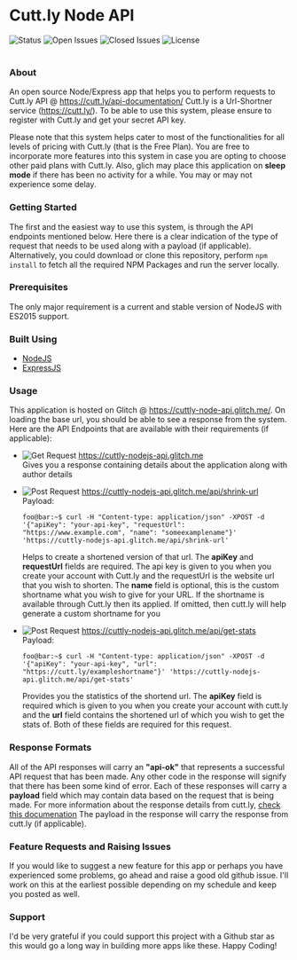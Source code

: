 # Cutt.ly Node API

![Status](https://img.shields.io/github/checks-status/sricharankrishnan/cuttly-node-api/master)
![Open Issues](https://img.shields.io/github/issues-raw/sricharankrishnan/cuttly-node-api)
![Closed Issues](https://img.shields.io/github/issues-closed-raw/sricharankrishnan/cuttly-node-api)
![License](https://img.shields.io/github/license/sricharankrishnan/cuttly-node-api)
<br/>
<br/>

### About

An open source Node/Express app that helps you to perform requests to Cutt.ly API @ <https://cutt.ly/api-documentation/> Cutt.ly is a Url-Shortner service (<https://cutt.ly/>). To be able to use this system, please ensure to register with Cutt.ly and get your secret API key.

Please note that this system helps cater to most of the functionalities for all levels of pricing with Cutt.ly (that is the Free Plan).
You are free to incorporate more features into this system in case you are opting to choose other paid plans with Cutt.ly. Also, glich may
place this application on **sleep mode** if there has been no activity for a while. You may or may not experience some delay.

### Getting Started

The first and the easiest way to use this system, is through the API endpoints mentioned below. Here there is a clear indication of the type of request that needs to be used along with a payload (if applicable). Alternatively, you could download or clone this repository, perform `npm install` to fetch all the required NPM Packages and run the server locally.

### Prerequisites

The only major requirement is a current and stable version of NodeJS with ES2015 support.

### Built Using

- [NodeJS](https://nodejs.org/en/)
- [ExpressJS](https://expressjs.com/)

### Usage

This application is hosted on Glitch @ https://cuttly-node-api.glitch.me/. On loading the base url, you should be able to see a response
from the system. Here are the API Endpoints that are available with their requirements (if applicable):

- ![Get Request](https://img.shields.io/badge/method-get-orange) https://cuttly-nodejs-api.glitch.me<br/>
  Gives you a response containing details about the application along with author details

- ![Post Request](https://img.shields.io/badge/method-post-orange) https://cuttly-nodejs-api.glitch.me/api/shrink-url<br/>
  Payload:

  ```console
  foo@bar:~$ curl -H "Content-type: application/json" -XPOST -d '{"apiKey": "your-api-key", "requestUrl": "https://www.example.com", "name": "someexamplename"}' 'https://cuttly-nodejs-api.glitch.me/api/shrink-url'
  ```

  Helps to create a shortened version of that url. The **apiKey** and **requestUrl** fields are required. The api key is given to you when
  you create your account with Cutt.ly and the requestUrl is the website url that you wish to shorten. The **name** field is optional, this is the
  custom shortname what you wish to give for your URL. If the shortname is available through Cutt.ly then its applied. If omitted, then cutt.ly will
  help generate a custom shortname for you

- ![Post Request](https://img.shields.io/badge/method-post-orange) https://cuttly-nodejs-api.glitch.me/api/get-stats<br/>
  Payload:
  ```console
  foo@bar:~$ curl -H "Content-type: application/json" -XPOST -d '{"apiKey": "your-api-key", "url": "https://cutt.ly/exampleshortname"}' 'https://cuttly-nodejs-api.glitch.me/api/get-stats'
  ```
  Provides you the statistics of the shortend url. The **apiKey** field is required which is given to you when you create your account with
  cutt.ly and the **url** field contains the shortened url of which you wish to get the stats of. Both of these fields are required for this
  request.

### Response Formats

All of the API responses will carry an **"api-ok"** that represents a successful API request that has been made. Any other code in the response will
signify that there has been some kind of error. Each of these responses will carry a **payload** field which may contain data based on the request
that is being made. For more information about the response details from cutt.ly, [check this documenation](https://cutt.ly/api-documentation/cuttly-links-api)
The payload in the response will carry the response from cutt.ly (if applicable).

### Feature Requests and Raising Issues

If you would like to suggest a new feature for this app or perhaps you have experienced some problems, go ahead and raise a good old github issue.
I'll work on this at the earliest possible depending on my schedule and keep you posted as well.

### Support

I'd be very grateful if you could support this project with a Github star as this would go a long way in building more apps like these.
Happy Coding!
